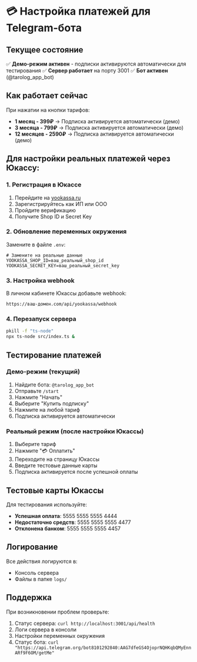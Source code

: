 # 💳 Настройка платежей для Telegram-бота

## Текущее состояние

✅ **Демо-режим активен** - подписки активируются автоматически для тестирования
✅ **Сервер работает** на порту 3001
✅ **Бот активен** (@tarolog_app_bot)

## Как работает сейчас

При нажатии на кнопки тарифов:
- **1 месяц - 399₽** → Подписка активируется автоматически (демо)
- **3 месяца - 799₽** → Подписка активируется автоматически (демо)  
- **12 месяцев - 2590₽** → Подписка активируется автоматически (демо)

## Для настройки реальных платежей через Юкассу:

### 1. Регистрация в Юкассе

1. Перейдите на [yookassa.ru](https://yookassa.ru/)
2. Зарегистрируйтесь как ИП или ООО
3. Пройдите верификацию
4. Получите Shop ID и Secret Key

### 2. Обновление переменных окружения

Замените в файле `.env`:

```env
# Замените на реальные данные
YOOKASSA_SHOP_ID=ваш_реальный_shop_id
YOOKASSA_SECRET_KEY=ваш_реальный_secret_key
```

### 3. Настройка webhook

В личном кабинете Юкассы добавьте webhook:
```
https://ваш-домен.com/api/yookassa/webhook
```

### 4. Перезапуск сервера

```bash
pkill -f "ts-node"
npx ts-node src/index.ts &
```

## Тестирование платежей

### Демо-режим (текущий)
1. Найдите бота: `@tarolog_app_bot`
2. Отправьте `/start`
3. Нажмите "Начать"
4. Выберите "Купить подписку"
5. Нажмите на любой тариф
6. Подписка активируется автоматически

### Реальный режим (после настройки Юкассы)
1. Выберите тариф
2. Нажмите "💳 Оплатить"
3. Переходите на страницу Юкассы
4. Введите тестовые данные карты
5. Подписка активируется после успешной оплаты

## Тестовые карты Юкассы

Для тестирования используйте:
- **Успешная оплата**: 5555 5555 5555 4444
- **Недостаточно средств**: 5555 5555 5555 4477
- **Отклонена банком**: 5555 5555 5555 4457

## Логирование

Все действия логируются в:
- Консоль сервера
- Файлы в папке `logs/`

## Поддержка

При возникновении проблем проверьте:
1. Статус сервера: `curl http://localhost:3001/api/health`
2. Логи сервера в консоли
3. Настройки переменных окружения
4. Статус бота: `curl "https://api.telegram.org/bot8101292840:AAG7dfeGS4OjoprNQHKqbQMyEnnARf9F6OM/getMe"`
